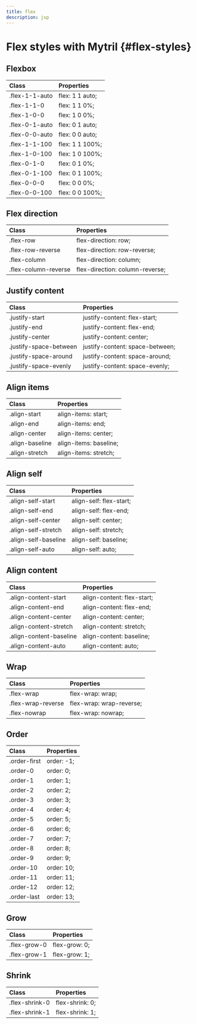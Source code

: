 ```yaml
---
title: flex
description: jsp
---
```


# Flex styles with Mytril {#flex-styles}

## Flexbox

| Class          | Properties      |
| :------------- | :-------------- |
| .flex-1-1-auto | flex: 1 1 auto; |
| .flex-1-1-0    | flex: 1 1 0%;   |
| .flex-1-0-0    | flex: 1 0 0%;   |
| .flex-0-1-auto | flex: 0 1 auto; |
| .flex-0-0-auto | flex: 0 0 auto; |
| .flex-1-1-100  | flex: 1 1 100%; |
| .flex-1-0-100  | flex: 1 0 100%; |
| .flex-0-1-0    | flex: 0 1 0%;   |
| .flex-0-1-100  | flex: 0 1 100%; |
| .flex-0-0-0    | flex: 0 0 0%;   |
| .flex-0-0-100  | flex: 0 0 100%; |

## Flex direction

| Class                | Properties                      |
| :------------------- | :------------------------------ |
| .flex-row            | flex-direction: row;            |
| .flex-row-reverse    | flex-direction: row-reverse;    |
| .flex-column         | flex-direction: column;         |
| .flex-column-reverse | flex-direction: column-reverse; |

## Justify content

| Class                  | Properties                      |
| :--------------------- | :------------------------------ |
| .justify-start         | justify-content: flex-start;    |
| .justify-end           | justify-content: flex-end;      |
| .justify-center        | justify-content: center;        |
| .justify-space-between | justify-content: space-between; |
| .justify-space-around  | justify-content: space-around;  |
| .justify-space-evenly  | justify-content: space-evenly;  |

## Align items

| Class           | Properties             |
| :-------------- | :--------------------- |
| .align-start    | align-items: start;    |
| .align-end      | align-items: end;      |
| .align-center   | align-items: center;   |
| .align-baseline | align-items: baseline; |
| .align-stretch  | align-items: stretch;  |

## Align self

| Class                | Properties              |
| :------------------- | :---------------------- |
| .align-self-start    | align-self: flex-start; |
| .align-self-end      | align-self: flex-end;   |
| .align-self-center   | align-self: center;     |
| .align-self-stretch  | align-self: stretch;    |
| .align-self-baseline | align-self: baseline;   |
| .align-self-auto     | align-self: auto;       |

## Align content

| Class                   | Properties                 |
| :---------------------- | :------------------------- |
| .align-content-start    | align-content: flex-start; |
| .align-content-end      | align-content: flex-end;   |
| .align-content-center   | align-content: center;     |
| .align-content-stretch  | align-content: stretch;    |
| .align-content-baseline | align-content: baseline;   |
| .align-content-auto     | align-content: auto;       |

## Wrap

| Class              | Properties               |
| :----------------- | :----------------------- |
| .flex-wrap         | flex-wrap: wrap;         |
| .flex-wrap-reverse | flex-wrap: wrap-reverse; |
| .flex-nowrap       | flex-wrap: nowrap;       |

## Order

| Class        | Properties |
| :----------- | :--------- |
| .order-first | order: -1; |
| .order-0     | order: 0;  |
| .order-1     | order: 1;  |
| .order-2     | order: 2;  |
| .order-3     | order: 3;  |
| .order-4     | order: 4;  |
| .order-5     | order: 5;  |
| .order-6     | order: 6;  |
| .order-7     | order: 7;  |
| .order-8     | order: 8;  |
| .order-9     | order: 9;  |
| .order-10    | order: 10; |
| .order-11    | order: 11; |
| .order-12    | order: 12; |
| .order-last  | order: 13; |

## Grow

| Class        | Properties    |
| :----------- | :------------ |
| .flex-grow-0 | flex-grow: 0; |
| .flex-grow-1 | flex-grow: 1; |

## Shrink

| Class          | Properties      |
| :------------- | :-------------- |
| .flex-shrink-0 | flex-shrink: 0; |
| .flex-shrink-1 | flex-shrink: 1; |
